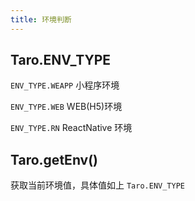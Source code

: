 ```yaml
---
title: 环境判断
---
```


## Taro.ENV_TYPE

`ENV_TYPE.WEAPP` 小程序环境

`ENV_TYPE.WEB` WEB(H5)环境

`ENV_TYPE.RN` ReactNative 环境

## Taro.getEnv()

获取当前环境值，具体值如上 `Taro.ENV_TYPE`
